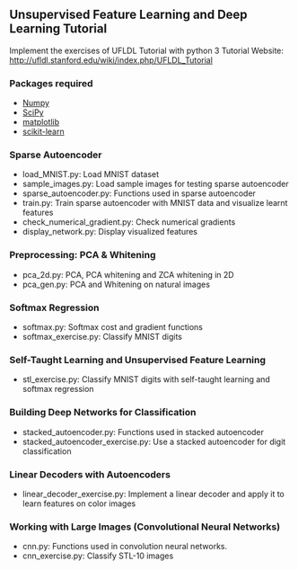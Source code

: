 ## Unsupervised Feature Learning and Deep Learning Tutorial 

Implement the exercises of UFLDL Tutorial with python 3
Tutorial Website: http://ufldl.stanford.edu/wiki/index.php/UFLDL_Tutorial

### Packages required

* [Numpy](http://www.numpy.org/)
* [SciPy](http://www.scipy.org/)
* [matplotlib](http://matplotlib.org/)
* [scikit-learn](http://scikit-learn.org/stable/)

### Sparse Autoencoder

* load_MNIST.py: Load MNIST dataset
* sample_images.py: Load sample images for testing sparse autoencoder
* sparse_autoencoder.py: Functions used in sparse autoencoder
* train.py: Train sparse autoencoder with MNIST data and visualize learnt features
* check_numerical_gradient.py: Check numerical gradients
* display_network.py: Display visualized features

### Preprocessing: PCA & Whitening

* pca_2d.py: PCA, PCA whitening and ZCA whitening in 2D
* pca_gen.py: PCA and Whitening on natural images

### Softmax Regression

* softmax.py: Softmax cost and gradient functions
* softmax_exercise.py: Classify MNIST digits

### Self-Taught Learning and Unsupervised Feature Learning

* stl_exercise.py: Classify MNIST digits with self-taught learning and softmax regression

### Building Deep Networks for Classification

* stacked_autoencoder.py: Functions used in stacked autoencoder
* stacked_autoencoder_exercise.py: Use a stacked autoencoder for digit classification

### Linear Decoders with Autoencoders

* linear_decoder_exercise.py: Implement a linear decoder and apply it to learn features on color images

### Working with Large Images (Convolutional Neural Networks)

* cnn.py: Functions used in convolution neural networks.
* cnn_exercise.py: Classify STL-10 images
